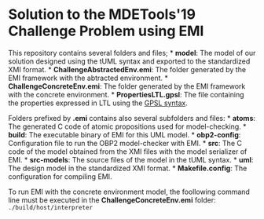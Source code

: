 # Solution to the MDETools'19 Challenge Problem using EMI

This repository contains several folders and files;
	* **model**: The model of our solution designed using the tUML syntax and exported to the standardized XMI format.
	* **ChallengeAbstractedEnv.emi**: The folder generated by the EMI framework with the abtracted environment.
	* **ChallengeConcreteEnv.emi**: The folder generated by the EMI framework with the concrete environment.
	* **PropertiesLTL.gpsl**: The file containing the properties expressed in LTL using the [GPSL syntax](https://plug-obp.github.io/properties/2019/05/09/buchi/).

Folders prefixed by **.emi** contains also several subfolders and files:
	* **atoms**: The generated C code of atomic propositions used for model-checking.
	* **build**: The executable binary of EMI for this UML model.
	* **obp2-config**: Configuration file to run the OBP2 model-checker with EMI.
	* **src**: The C code of the model obtained from the XMI files with the model serializer of EMI.
	* **src-models**: The source files of the model in the tUML syntax.
	* **uml**: The design model in the standardized XMI format.
	* **Makefile.config**: The configuration for compiling EMI.

To run EMI with the concrete environment model, the foollowing command line must be executed in the **ChallengeConcreteEnv.emi** folder: ```./build/host/interpreter```